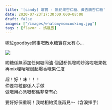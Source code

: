 ```yaml
---
title: '[candy] 嚐賞 - 無花果杏仁糖、黃杏脯杏仁糖'
date: 2020-07-23T17:30:00.000+08:00
draft: false
images: ["/images/whatsmymomcooking.jpg"]
tags : [flavor - 螞蟻族]
---
```


呢位goodbye同事嘅散水糖實在太有心...  

![](/images/whatsmymomcooking.jpg)

啲糖係無添加任何糖同油
個甜都係嚟啲炒溶咗嘅果乾  
再mix埋啱啱焗起爆香嘅果仁度  

超！好！味！！！  
仲要每粒都係人手做  
做嘅用心派嘅都係非常有心  

要好好保重啊！我哋相約煲底再見～（含淚揮手）  
